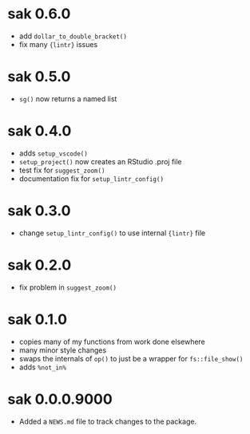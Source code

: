 # sak 0.6.0
- add `dollar_to_double_bracket()`
- fix many `{lintr}` issues

# sak 0.5.0
- `sg()` now returns a named list

# sak 0.4.0
- adds `setup_vscode()`
- `setup_project()` now creates an RStudio .proj file
- test fix for `suggest_zoom()`
- documentation fix for `setup_lintr_config()`

# sak 0.3.0
- change `setup_lintr_config()` to use internal `{lintr}` file

# sak 0.2.0
- fix problem in `suggest_zoom()`

# sak 0.1.0
- copies many of my functions from work done elsewhere
- many minor style changes
- swaps the internals of `op()` to just be a wrapper for `fs::file_show()`
- adds `%not_in%`

# sak 0.0.0.9000

- Added a `NEWS.md` file to track changes to the package.

